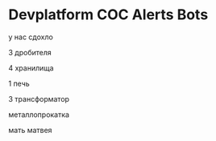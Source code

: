 # Devplatform COC Alerts Bots
у нас сдохло

3 дробителя

4 хранилища

1 печь


3 трансформатор

металлопрокатка

мать матвея